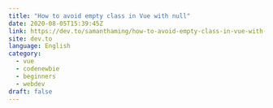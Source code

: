 ```yaml
---
title: "How to avoid empty class in Vue with null"
date: 2020-08-05T15:39:45Z
link: https://dev.to/samanthaming/how-to-avoid-empty-class-in-vue-with-null-3iff?utm_medium=RSS&utm_source=news.12bit.vn
site: dev.to
language: English
category:
  - vue
  - codenewbie
  - beginners
  - webdev
draft: false
---
```

